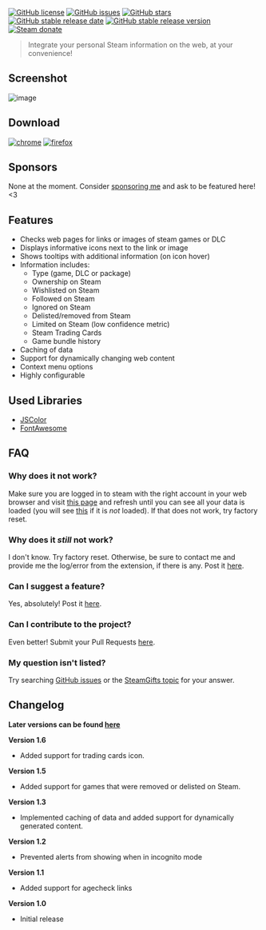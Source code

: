 
<!-- # Steam Web Integration -->

[![GitHub license](https://img.shields.io/github/license/Revadike/SteamWebIntegration?style=for-the-badge&logo=github)](https://github.com/Revadike/SteamWebIntegration/blob/master/LICENSE)
[![GitHub issues](https://img.shields.io/github/issues/Revadike/SteamWebIntegration?style=for-the-badge&logo=github)](https://github.com/Revadike/SteamWebIntegration/issues)
[![GitHub stars](https://img.shields.io/github/stars/Revadike/SteamWebIntegration?style=for-the-badge&logo=github)](https://github.com/Revadike/SteamWebIntegration/stargazers)
[![GitHub stable release date](https://img.shields.io/github/release-date/Revadike/SteamWebIntegration.svg?label=Released&maxAge=600&style=for-the-badge)](https://github.com/Revadike/SteamWebIntegration/releases/latest)
[![GitHub stable release version](https://img.shields.io/github/release/Revadike/SteamWebIntegration.svg?label=Stable&maxAge=600&style=for-the-badge)](https://github.com/Revadike/SteamWebIntegration/releases/latest)
[![Steam donate](https://img.shields.io/badge/Steam-donate-yellow.svg?logo=steam&style=for-the-badge)](https://steamcommunity.com/tradeoffer/new/?partner=82699538&token=V7DQVtra)


> Integrate your personal Steam information on the web, at your convenience!
> 

## Screenshot
![image](https://user-images.githubusercontent.com/4411977/221296248-1abfbc0a-bb3b-409f-bb97-639593e85379.png)

## Download
[![chrome](https://img.shields.io/chrome-web-store/users/bcjlaaocogjkkhbmjhlhonmpnngnlogn?label=chrome&style=for-the-badge&logo=googlechrome)](https://chrome.google.com/webstore/detail/steam-web-integration/bcjlaaocogjkkhbmjhlhonmpnngnlogn)
[![firefox](https://img.shields.io/amo/users/steam-web-integration?label=firefox&color=4c1&style=for-the-badge&logo=firefoxbrowser)](https://addons.mozilla.org/firefox/addon/steam-web-integration/)
 
## Sponsors
None at the moment. Consider [sponsoring me](https://github.com/sponsors/Revadike) and ask to be featured here! <3

## Features
 * Checks web pages for links or images of steam games or DLC
 * Displays informative icons next to the link or image
 * Shows tooltips with additional information (on icon hover)
 * Information includes:
   * Type (game, DLC or package)
   * Ownership on Steam
   * Wishlisted on Steam
   * Followed on Steam
   * Ignored on Steam
   * Delisted/removed from Steam
   * Limited on Steam (low confidence metric)
   * Steam Trading Cards
   * Game bundle history
 * Caching of data
 * Support for dynamically changing web content
 * Context menu options
 * Highly configurable

## Used Libraries
  * [JSColor](https://github.com/EastDesire/jscolor)
  * [FontAwesome](https://fontawesome.com/)

## FAQ

### Why does it not work?
Make sure you are logged in to steam with the right account in your web browser and visit [this page](http://store.steampowered.com/dynamicstore/userdata/) and refresh until you can see all your data is loaded (you will see [this](https://i.imgur.com/ShKcuay.png) if it is _not_ loaded). If that does not work, try factory reset.

### Why does it _still_ not work?
I don't know. Try factory reset. Otherwise, be sure to contact me and provide me the log/error from the extension, if there is any.
Post it [here](https://github.com/Revadike/SteamWebIntegration/issues).

### Can I suggest a feature?
Yes, absolutely! Post it [here](https://github.com/Revadike/SteamWebIntegration/issues).

### Can I contribute to the project?
Even better! Submit your Pull Requests [here](https://github.com/Revadike/SteamWebIntegration/pulls).

### My question isn't listed?
Try searching [GitHub issues](https://github.com/Revadike/SteamWebIntegration/issues) or the [SteamGifts topic](https://www.steamgifts.com/discussion/y9vVm/) for your answer.

## Changelog
**Later versions can be found [here](https://github.com/Revadike/SteamWebIntegration/releases)**

**Version 1.6**
 * Added support for trading cards icon.

**Version 1.5**
 * Added support for games that were removed or delisted on Steam.

**Version 1.3**
 * Implemented caching of data and added support for dynamically generated content.

**Version 1.2**
 * Prevented alerts from showing when in incognito mode

**Version 1.1**
 * Added support for agecheck links

**Version 1.0**
 * Initial release
